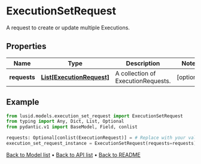 # ExecutionSetRequest

A request to create or update multiple Executions.
## Properties
Name | Type | Description | Notes
------------ | ------------- | ------------- | -------------
**requests** | [**List[ExecutionRequest]**](ExecutionRequest.md) | A collection of ExecutionRequests. | [optional] 
## Example

```python
from lusid.models.execution_set_request import ExecutionSetRequest
from typing import Any, Dict, List, Optional
from pydantic.v1 import BaseModel, Field, conlist

requests: Optional[conlist(ExecutionRequest)] = # Replace with your value
execution_set_request_instance = ExecutionSetRequest(requests=requests)

```

[Back to Model list](../README.md#documentation-for-models) &#8226; [Back to API list](../README.md#documentation-for-api-endpoints) &#8226; [Back to README](../README.md)

